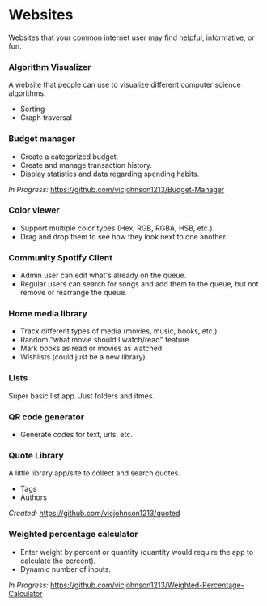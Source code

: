 # Websites

Websites that your common internet user may find helpful, informative, or fun.

### Algorithm Visualizer

A website that people can use to visualize different computer science algorithms.

- Sorting
- Graph traversal

### Budget manager

- Create a categorized budget.
- Create and manage transaction history.
- Display statistics and data regarding spending habits.

*In Progress:* https://github.com/vicjohnson1213/Budget-Manager

### Color viewer

- Support multiple color types (Hex, RGB, RGBA, HSB, etc.).
- Drag and drop them to see how they look next to one another.

### Community Spotify Client

- Admin user can edit what's already on the queue.
- Regular users can search for songs and add them to the queue, but not remove or rearrange the queue.

### Home media library

- Track different types of media (movies, music, books, etc.).
- Random "what movie should I watch/read" feature.
- Mark books as read or movies as watched.
- Wishlists (could just be a new library).

### Lists

Super basic list app. Just folders and itmes.

### QR code generator

- Generate codes for text, urls, etc.

### Quote Library

A little library app/site to collect and search quotes.

- Tags
- Authors

*Created:* https://github.com/vicjohnson1213/quoted

### Weighted percentage calculator

- Enter weight by percent or quantity (quantity would require the app to calculate the percent).
- Dynamic number of inputs.

*In Progress:* https://github.com/vicjohnson1213/Weighted-Percentage-Calculator
